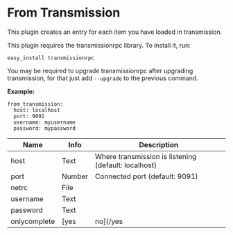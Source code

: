 # From Transmission

This plugin creates an entry for each item you have loaded in transmission.

This plugin requires the transmissionrpc library. To install it, run:

```
easy_install transmissionrpc
```

You may be required to upgrade transmissionrpc after upgrading transmission, for that just add `--upgrade` to the previous command.

**Example:**

```
from_transmission:
  host: localhost
  port: 9091
  username: myusername
  password: mypassword
```


| **Name** | **Info** | **Description** |
| --- | --- | --- |
| host | Text | Where transmission is listening (default: localhost) |
| port | Number | Connected port (default: 9091) |
| netrc | File |  |
| username | Text |  |
| password | Text |  |
| onlycomplete | [yes|no](/yes|no) | If this is enabled, only completed torrents will have entries created. |
